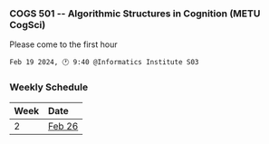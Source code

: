 ### COGS 501 -- Algorithmic Structures in Cognition (METU CogSci)

Please come to the first hour

```
Feb 19 2024, 🕐 9:40 @Informatics Institute S03
```





###  Weekly Schedule

|Week| Date   |
:--- |:-------|
2    | [Feb 26](weeks/week2)|
